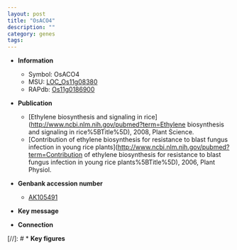```yaml
---
layout: post
title: "OsACO4"
description: ""
category: genes
tags: 
---
```


* **Information**  
    + Symbol: OsACO4  
    + MSU: [LOC_Os11g08380](http://rice.uga.edu/cgi-bin/ORF_infopage.cgi?orf=LOC_Os11g08380)  
    + RAPdb: [Os11g0186900](http://rapdb.dna.affrc.go.jp/viewer/gbrowse_details/irgsp1?name=Os11g0186900)  

* **Publication**  
    + [Ethylene biosynthesis and signaling in rice](http://www.ncbi.nlm.nih.gov/pubmed?term=Ethylene biosynthesis and signaling in rice%5BTitle%5D), 2008, Plant Science.
    + [Contribution of ethylene biosynthesis for resistance to blast fungus infection in young rice plants](http://www.ncbi.nlm.nih.gov/pubmed?term=Contribution of ethylene biosynthesis for resistance to blast fungus infection in young rice plants%5BTitle%5D), 2006, Plant Physiol.

* **Genbank accession number**  
    + [AK105491](http://www.ncbi.nlm.nih.gov/nuccore/AK105491)

* **Key message**  

* **Connection**  

[//]: # * **Key figures**  


